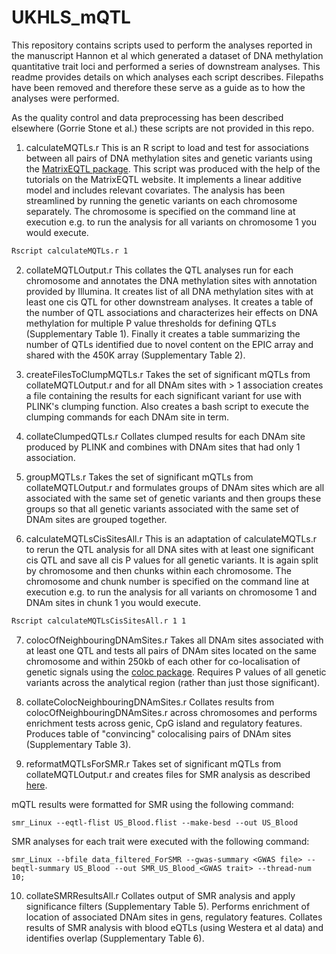 # UKHLS_mQTL

This repository contains scripts used to perform the analyses reported in the manuscript Hannon et al which generated a dataset of DNA methylation quantitative trait loci and performed a series of downstream analyses. This readme provides details on which analyses each script describes. Filepaths have been removed and therefore these serve as a guide as to how the analyses were performed. 

As the quality control and data preprocessing has been described elsewhere (Gorrie Stone et al.) these scripts are not provided in this repo.

1. calculateMQTLs.r
This is an R script to load and test for associations between all pairs of DNA methylation sites and genetic variants using the [MatrixEQTL package](http://www.bios.unc.edu/research/genomic_software/Matrix_eQTL/). This script was produced with the help of the tutorials on the MatrixEQTL website. It implements a linear additive model and includes relevant covariates. The analysis has been streamlined by running the genetic variants on each chromosome separately. The chromosome is specified on the command line at execution e.g. to run the analysis for all variants on chromosome 1 you would execute. 

```bash
Rscript calculateMQTLs.r 1
```

2. collateMQTLOutput.r
This collates the QTL analyses run for each chromosome and annotates the DNA methylation sites with annotation provided by Illumina. It creates list of all DNA methylation sites with at least one cis QTL for other downstream analyses. It creates a table of the number of QTL associations and characterizes heir effects on DNA  methylation for multiple P value thresholds for defining QTLs (Supplementary Table 1). Finally it creates a table summarizing the number of QTLs identified due to novel content on the EPIC array and shared with the 450K array (Supplementary Table 2).

3. createFilesToClumpMQTLs.r
Takes the set of significant mQTLs from collateMQTLOutput.r and for all DNAm sites with > 1 association creates a file containing the results for each significant variant for use with PLINK's clumping function. Also creates a bash script to execute the clumping commands for each DNAm site in term.

4. collateClumpedQTLs.r
Collates clumped results for each DNAm site produced by PLINK and combines with DNAm sites that had only 1 association. 

5. groupMQTLs.r
Takes the set of significant mQTLs from collateMQTLOutput.r and formulates groups of DNAm sites which are all associated with the same set of genetic variants and then groups these groups so that all genetic variants associated with the same set of DNAm sites are grouped together.  

6. calculateMQTLsCisSitesAll.r
This is an adaptation of calculateMQTLs.r to rerun the QTL analysis for all DNA sites with at least one significant cis QTL and save all cis P values for all genetic variants. It is again split by chromosome and then chunks within each chromosome. The chromosome and chunk number is specified on the command line at execution e.g. to run the analysis for all variants on chromosome 1 and DNAm sites in chunk 1 you would execute. 
```bash
Rscript calculateMQTLsCisSitesAll.r 1 1
```

7. colocOfNeighbouringDNAmSites.r
Takes all DNAm sites associated with at least one QTL and tests all pairs of DNAm sites located on the same chromosome and within 250kb of each other for co-localisation of genetic signals using the [coloc package](https://cran.r-project.org/web/packages/coloc/index.html). Requires P values of all genetic variants across the analytical region (rather than just those significant).

8. collateColocNeighbouringDNAmSites.r
Collates results from colocOfNeighbouringDNAmSites.r across chromosomes and performs enrichment tests across genic, CpG island and regulatory features. Produces table of "convincing" colocalising pairs of DNAm sites (Supplementary Table 3).

9. reformatMQTLsForSMR.r 
Takes set of significant mQTLs from collateMQTLOutput.r and creates files for SMR analysis as described [here](http://cnsgenomics.com/software/smr/#Overview). 


mQTL results were formatted for SMR using the following command:

```{bash}
smr_Linux --eqtl-flist US_Blood.flist --make-besd --out US_Blood 
```
SMR analyses for each trait were executed with the following command:

```{bash}
smr_Linux --bfile data_filtered_ForSMR --gwas-summary <GWAS file> --beqtl-summary US_Blood --out SMR_US_Blood_<GWAS trait> --thread-num 10;
```

10. collateSMRResultsAll.r
Collates output of SMR analysis and apply significance filters (Supplementary Table 5). Performs enrichment of location of associated DNAm sites in gens, regulatory features. Collates results of SMR analysis with blood eQTLs (using Westera et al data) and identifies overlap (Supplementary Table 6). 

